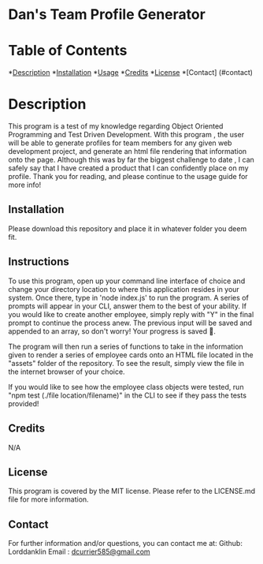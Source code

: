 # Dan's Team Profile Generator
# Table of Contents
*[Description](#description)
*[Installation](#installation)
*[Usage](#usage)
*[Credits](#credits)
*[License](#license)
*[Contact] (#contact)

# Description
This program is a test of my knowledge regarding Object Oriented Programming and Test Driven Development. With this program , the user will be able to  generate profiles for team members for any  given web development project, and generate an html file rendering that information onto the page. Although this was by far the biggest challenge to date , I can safely say that  I have created a product that I can confidently place on my profile. Thank you for reading, and please continue to the usage guide for more info!
## Installation
Please download this repository and place it in whatever folder you deem fit.
## Instructions
To use this program, open up your command line interface of choice and change your directory location to where this application resides in your system. Once there, type in 'node index.js' to run the program. A series of prompts will appear in your CLI, answer them to the best of your ability. If you would like to create another employee, simply reply with "Y" in the final prompt to continue the process anew. The previous input will be saved and appended to an array, so don't worry! Your progress is saved 🚀.

The program will then run a series of functions to take in the information given to render a series of employee cards onto an HTML file located in the "assets" folder of the repository. To see the result, simply view the file in the internet browser of your choice. 

If you would like to see how the employee class objects were tested, run "npm test (./file location/filename)" in the CLI to see if they pass the tests provided! 
## Credits
N/A
## License
This program is covered by the MIT license. Please refer to the LICENSE.md file for more information.
## Contact
For further information and/or questions, you can contact me at:
Github: Lorddanklin
Email : dcurrier585@gmail.com